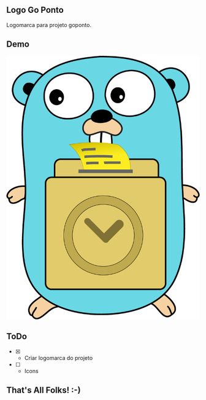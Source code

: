 ## Logo Go Ponto

Logomarca para projeto goponto.

## Demo

![goponto-logo](https://github.com/goponto/goponto-logo/raw/master/goponto-gopher.png)

## ToDo

- [X] - Criar logomarca do projeto
- [ ] - Icons

## That's All Folks! :-)
